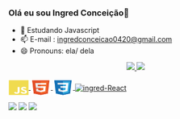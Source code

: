 ### Olá eu sou Ingred Conceição👋



- 🌱 Estudando Javascript 
- 📫 E-mail : ingredconceicao0420@gmail.com
- 😄 Pronouns: ela/ dela

<div align="center">
  <a href="https://github.com/ingredconceicao">
  <img height="180em" src="https://github-readme-stats.vercel.app/api?username=ingredconceicao&show_icons=true&theme=dracula&include_all_commits=true&count_private=false"/>
  <img height="180em" src="https://github-readme-stats.vercel.app/api/top-langs/?username=ingredconceicao&layout=compact&langs_count=7&theme=dracula"/>
</div>

<div style="display: inline_block"><br>
  <img align="center" alt="ingred-Js" height="30" width="40" src="https://raw.githubusercontent.com/devicons/devicon/master/icons/javascript/javascript-plain.svg">
  <img align="center" alt="ingred-HTML" height="30" width="40" src="https://raw.githubusercontent.com/devicons/devicon/master/icons/html5/html5-original.svg">
  <img align="center" alt="ingred-CSS" height="30" width="40" src="https://raw.githubusercontent.com/devicons/devicon/master/icons/css3/css3-original.svg">
   <img align="center" alt="ingred-React" height="30" width="40"  src="https://cdn.jsdelivr.net/gh/devicons/devicon/icons/react/react-original-wordmark.svg">
</div>

<div> 
 
  <a href="https://instagram.com/ingred_conceicao" target="_blank"><img src="https://img.shields.io/badge/-Instagram-%23E4405F?style=for-the-badge&logo=instagram&logoColor=white" target="_blank"></a>
  <a href = "mailto:ingred0420@gmail.com"><img src="https://img.shields.io/badge/-Gmail-%23333?style=for-the-badge&logo=gmail&logoColor=white" target="_blank"></a>
  <a href="https://www.linkedin.com/" target="_blank"><img src="https://img.shields.io/badge/-LinkedIn-%230077B5?style=for-the-badge&logo=linkedin&logoColor=white" target="_blank"></a> 

